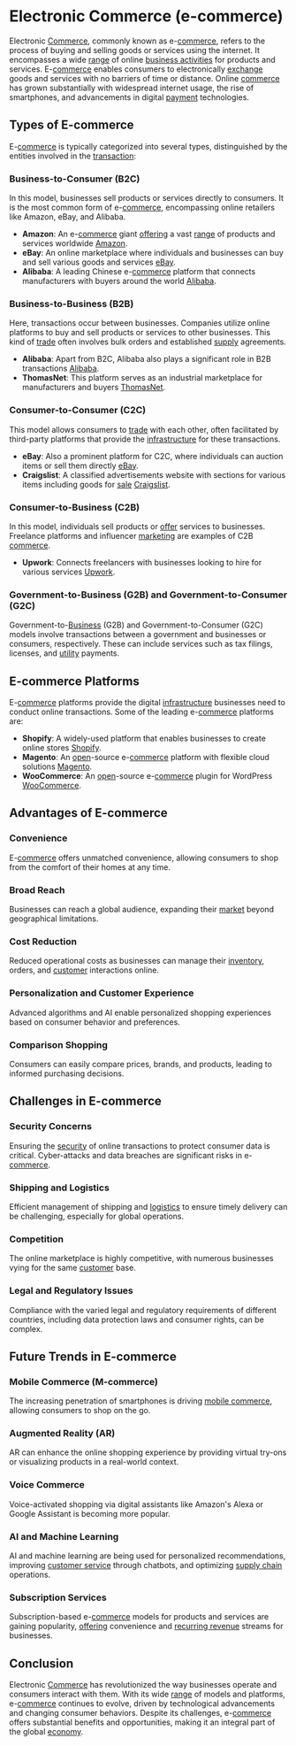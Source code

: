 # Electronic Commerce (e-commerce)

Electronic [Commerce](../c/commerce.md), commonly known as e-[commerce](../c/commerce.md), refers to the process of buying and selling goods or services using the internet. It encompasses a wide [range](../r/range.md) of online [business activities](../b/business_activities.md) for products and services. E-[commerce](../c/commerce.md) enables consumers to electronically [exchange](../e/exchange.md) goods and services with no barriers of time or distance. Online [commerce](../c/commerce.md) has grown substantially with widespread internet usage, the rise of smartphones, and advancements in digital [payment](../p/payment.md) technologies.

## Types of E-commerce

E-[commerce](../c/commerce.md) is typically categorized into several types, distinguished by the entities involved in the [transaction](../t/transaction.md):

### Business-to-Consumer (B2C)
In this model, businesses sell products or services directly to consumers. It is the most common form of e-[commerce](../c/commerce.md), encompassing online retailers like Amazon, eBay, and Alibaba.

- **Amazon**: An e-[commerce](../c/commerce.md) giant [offering](../o/offering.md) a vast [range](../r/range.md) of products and services worldwide [Amazon](https://www.amazon.com/).
- **eBay**: An online marketplace where individuals and businesses can buy and sell various goods and services [eBay](https://www.ebay.com/).
- **Alibaba**: A leading Chinese e-[commerce](../c/commerce.md) platform that connects manufacturers with buyers around the world [Alibaba](https://www.alibaba.com/).

### Business-to-Business (B2B)
Here, transactions occur between businesses. Companies utilize online platforms to buy and sell products or services to other businesses. This kind of [trade](../t/trade.md) often involves bulk orders and established [supply](../s/supply.md) agreements.

- **Alibaba**: Apart from B2C, Alibaba also plays a significant role in B2B transactions [Alibaba](https://www.alibaba.com/).
- **ThomasNet**: This platform serves as an industrial marketplace for manufacturers and buyers [ThomasNet](https://www.thomasnet.com/).

### Consumer-to-Consumer (C2C)
This model allows consumers to [trade](../t/trade.md) with each other, often facilitated by third-party platforms that provide the [infrastructure](../i/infrastructure.md) for these transactions.

- **eBay**: Also a prominent platform for C2C, where individuals can auction items or sell them directly [eBay](https://www.ebay.com/).
- **Craigslist**: A classified advertisements website with sections for various items including goods for [sale](../s/sale.md) [Craigslist](https://www.craigslist.org/).

### Consumer-to-Business (C2B)
In this model, individuals sell products or [offer](../o/offer.md) services to businesses. Freelance platforms and influencer [marketing](../m/marketing.md) are examples of C2B [commerce](../c/commerce.md).

- **Upwork**: Connects freelancers with businesses looking to hire for various services [Upwork](https://www.upwork.com/).

### Government-to-Business (G2B) and Government-to-Consumer (G2C)
Government-to-[Business](../b/business.md) (G2B) and Government-to-Consumer (G2C) models involve transactions between a government and businesses or consumers, respectively. These can include services such as tax filings, licenses, and [utility](../u/utility.md) payments.

## E-commerce Platforms

E-[commerce](../c/commerce.md) platforms provide the digital [infrastructure](../i/infrastructure.md) businesses need to conduct online transactions. Some of the leading e-[commerce](../c/commerce.md) platforms are:

- **Shopify**: A widely-used platform that enables businesses to create online stores [Shopify](https://www.shopify.com/).
- **Magento**: An [open](../o/open.md)-source e-[commerce](../c/commerce.md) platform with flexible cloud solutions [Magento](https://magento.com/).
- **WooCommerce**: An [open](../o/open.md)-source e-[commerce](../c/commerce.md) plugin for WordPress [WooCommerce](https://woocommerce.com/).

## Advantages of E-commerce

### Convenience
E-[commerce](../c/commerce.md) offers unmatched convenience, allowing consumers to shop from the comfort of their homes at any time.

### Broad Reach
Businesses can reach a global audience, expanding their [market](../m/market.md) beyond geographical limitations.

### Cost Reduction
Reduced operational costs as businesses can manage their [inventory](../i/inventory.md), orders, and [customer](../c/customer.md) interactions online.

### Personalization and Customer Experience
Advanced algorithms and AI enable personalized shopping experiences based on consumer behavior and preferences.

### Comparison Shopping
Consumers can easily compare prices, brands, and products, leading to informed purchasing decisions.

## Challenges in E-commerce

### Security Concerns
Ensuring the [security](../s/security.md) of online transactions to protect consumer data is critical. Cyber-attacks and data breaches are significant risks in e-[commerce](../c/commerce.md).

### Shipping and Logistics
Efficient management of shipping and [logistics](../l/logistics.md) to ensure timely delivery can be challenging, especially for global operations.

### Competition
The online marketplace is highly competitive, with numerous businesses vying for the same [customer](../c/customer.md) base.

### Legal and Regulatory Issues
Compliance with the varied legal and regulatory requirements of different countries, including data protection laws and consumer rights, can be complex.

## Future Trends in E-commerce

### Mobile Commerce (M-commerce)
The increasing penetration of smartphones is driving [mobile commerce](../m/mobile_commerce.md), allowing consumers to shop on the go.

### Augmented Reality (AR)
AR can enhance the online shopping experience by providing virtual try-ons or visualizing products in a real-world context.

### Voice Commerce
Voice-activated shopping via digital assistants like Amazon's Alexa or Google Assistant is becoming more popular.

### AI and Machine Learning
AI and machine learning are being used for personalized recommendations, improving [customer service](../c/customer_service.md) through chatbots, and optimizing [supply chain](../s/supply_chain.md) operations.

### Subscription Services
Subscription-based e-[commerce](../c/commerce.md) models for products and services are gaining popularity, [offering](../o/offering.md) convenience and [recurring revenue](../r/recurring_revenue.md) streams for businesses.

## Conclusion

Electronic [Commerce](../c/commerce.md) has revolutionized the way businesses operate and consumers interact with them. With its wide [range](../r/range.md) of models and platforms, e-[commerce](../c/commerce.md) continues to evolve, driven by technological advancements and changing consumer behaviors. Despite its challenges, e-[commerce](../c/commerce.md) offers substantial benefits and opportunities, making it an integral part of the global [economy](../e/economy.md).